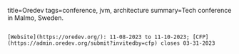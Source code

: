 title=Oredev
tags=conference, jvm, architecture
summary=Tech conference in Malmo, Sweden.
~~~~~~

[Website](https://oredev.org/): 11-08-2023 to 11-10-2023; [CFP](https://admin.oredev.org/submit?invitedby=cfp) closes 03-31-2023
